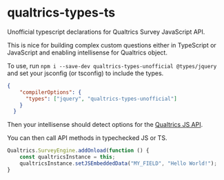 # qualtrics-types-ts
Unofficial typescript declarations for Qualtrics Survey JavaScript API.

This is nice for building complex custom questions either in TypeScript or JavaScript and enabling intellisense for Qualtrics object.

To use, run `npm i --save-dev qualtrics-types-unofficial @types/jquery` and set your jsconfig (or tsconfig) to include the types.

```json
{
    "compilerOptions": {
      "types": ["jquery", "qualtrics-types-unofficial"]
    }
  }
```

Then your intellisense should detect options for the [Qualtrics JS API](https://api.qualtrics.com/82bd4d5c331f1-qualtrics-java-script-question-api-class). 


You can then call API methods in typechecked JS or TS.
```js
Qualtrics.SurveyEngine.addOnload(function () {
    const qualtricsInstance = this; 
    qualtricsInstance.setJSEmbeddedData("MY_FIELD", "Hello World!");
}
```
  